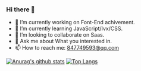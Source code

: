 ### Hi there 👋

<!--
**laerpeeK/laerpeeK** is a ✨ _special_ ✨ repository because its `README.md` (this file) appears on your GitHub profile.

Here are some ideas to get you started:
- 😄 Pronouns: ...
- ⚡ Fun fact: ...
- 🤔 I’m looking for help with life.
-->
- 🔭 I’m currently working on Font-End achivement.
- 🌱 I’m currently learning JavaScript/Ivx/CSS.
- 👯 I’m looking to collaborate on Saas. 
- 💬 Ask me about What you interested in.
- 📫 How to reach me: 847749593@qq.com

[![Anurag's github stats](https://github-readme-stats.vercel.app/api?username=laerpeeK&theme=tokyonight)](https://github.com/anuraghazra/github-readme-stats)
[![Top Langs ](https://github-readme-stats.vercel.app/api/top-langs/?username=laerpeeK&theme=tokyonight)](https://github.com/anuraghazra/github-readme-stats) 

